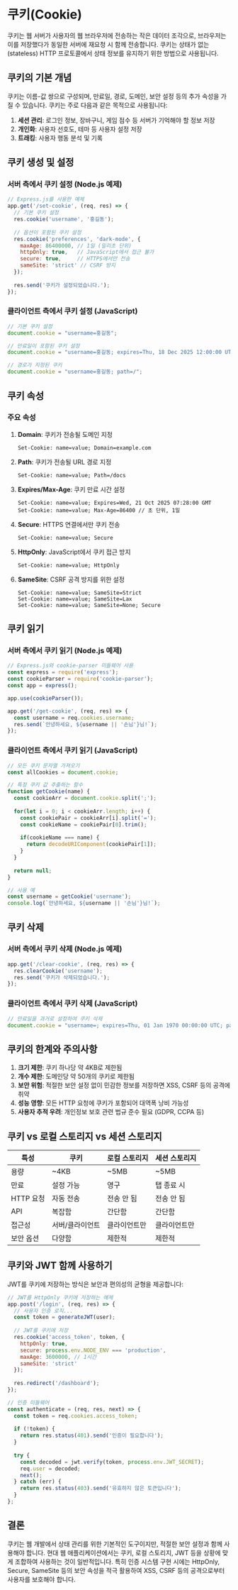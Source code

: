 # 쿠키(Cookie)

쿠키는 웹 서버가 사용자의 웹 브라우저에 전송하는 작은 데이터 조각으로, 브라우저는 이를 저장했다가 동일한 서버에 재요청 시 함께 전송합니다. 쿠키는 상태가 없는(stateless) HTTP 프로토콜에서 상태 정보를 유지하기 위한 방법으로 사용됩니다.

## 쿠키의 기본 개념

쿠키는 이름-값 쌍으로 구성되며, 만료일, 경로, 도메인, 보안 설정 등의 추가 속성을 가질 수 있습니다. 쿠키는 주로 다음과 같은 목적으로 사용됩니다:

1. **세션 관리**: 로그인 정보, 장바구니, 게임 점수 등 서버가 기억해야 할 정보 저장
2. **개인화**: 사용자 선호도, 테마 등 사용자 설정 저장
3. **트래킹**: 사용자 행동 분석 및 기록

## 쿠키 생성 및 설정

### 서버 측에서 쿠키 설정 (Node.js 예제)

```javascript
// Express.js를 사용한 예제
app.get('/set-cookie', (req, res) => {
  // 기본 쿠키 설정
  res.cookie('username', '홍길동');
  
  // 옵션이 포함된 쿠키 설정
  res.cookie('preferences', 'dark-mode', {
    maxAge: 86400000, // 1일 (밀리초 단위)
    httpOnly: true,   // JavaScript에서 접근 불가
    secure: true,     // HTTPS에서만 전송
    sameSite: 'strict' // CSRF 방지
  });
  
  res.send('쿠키가 설정되었습니다.');
});
```

### 클라이언트 측에서 쿠키 설정 (JavaScript)

```javascript
// 기본 쿠키 설정
document.cookie = "username=홍길동";

// 만료일이 포함된 쿠키 설정
document.cookie = "username=홍길동; expires=Thu, 18 Dec 2025 12:00:00 UTC";

// 경로가 지정된 쿠키
document.cookie = "username=홍길동; path=/";
```

## 쿠키 속성

### 주요 속성

1. **Domain**: 쿠키가 전송될 도메인 지정
   ```
   Set-Cookie: name=value; Domain=example.com
   ```

2. **Path**: 쿠키가 전송될 URL 경로 지정
   ```
   Set-Cookie: name=value; Path=/docs
   ```

3. **Expires/Max-Age**: 쿠키 만료 시간 설정
   ```
   Set-Cookie: name=value; Expires=Wed, 21 Oct 2025 07:28:00 GMT
   Set-Cookie: name=value; Max-Age=86400 // 초 단위, 1일
   ```

4. **Secure**: HTTPS 연결에서만 쿠키 전송
   ```
   Set-Cookie: name=value; Secure
   ```

5. **HttpOnly**: JavaScript에서 쿠키 접근 방지
   ```
   Set-Cookie: name=value; HttpOnly
   ```

6. **SameSite**: CSRF 공격 방지를 위한 설정
   ```
   Set-Cookie: name=value; SameSite=Strict
   Set-Cookie: name=value; SameSite=Lax
   Set-Cookie: name=value; SameSite=None; Secure
   ```

## 쿠키 읽기

### 서버 측에서 쿠키 읽기 (Node.js 예제)

```javascript
// Express.js와 cookie-parser 미들웨어 사용
const express = require('express');
const cookieParser = require('cookie-parser');
const app = express();

app.use(cookieParser());

app.get('/get-cookie', (req, res) => {
  const username = req.cookies.username;
  res.send(`안녕하세요, ${username || '손님'}님!`);
});
```

### 클라이언트 측에서 쿠키 읽기 (JavaScript)

```javascript
// 모든 쿠키 문자열 가져오기
const allCookies = document.cookie;

// 특정 쿠키 값 추출하는 함수
function getCookie(name) {
  const cookieArr = document.cookie.split(';');
  
  for(let i = 0; i < cookieArr.length; i++) {
    const cookiePair = cookieArr[i].split('=');
    const cookieName = cookiePair[0].trim();
    
    if(cookieName === name) {
      return decodeURIComponent(cookiePair[1]);
    }
  }
  
  return null;
}

// 사용 예
const username = getCookie('username');
console.log(`안녕하세요, ${username || '손님'}님!`);
```

## 쿠키 삭제

### 서버 측에서 쿠키 삭제 (Node.js 예제)

```javascript
app.get('/clear-cookie', (req, res) => {
  res.clearCookie('username');
  res.send('쿠키가 삭제되었습니다.');
});
```

### 클라이언트 측에서 쿠키 삭제 (JavaScript)

```javascript
// 만료일을 과거로 설정하여 쿠키 삭제
document.cookie = "username=; expires=Thu, 01 Jan 1970 00:00:00 UTC; path=/;";
```

## 쿠키의 한계와 주의사항

1. **크기 제한**: 쿠키 하나당 약 4KB로 제한됨
2. **개수 제한**: 도메인당 약 50개의 쿠키로 제한됨
3. **보안 위험**: 적절한 보안 설정 없이 민감한 정보를 저장하면 XSS, CSRF 등의 공격에 취약
4. **성능 영향**: 모든 HTTP 요청에 쿠키가 포함되어 대역폭 낭비 가능성
5. **사용자 추적 우려**: 개인정보 보호 관련 법규 준수 필요 (GDPR, CCPA 등)

## 쿠키 vs 로컬 스토리지 vs 세션 스토리지

| 특성 | 쿠키 | 로컬 스토리지 | 세션 스토리지 |
|------|------|--------------|--------------|
| 용량 | ~4KB | ~5MB | ~5MB |
| 만료 | 설정 가능 | 영구 | 탭 종료 시 |
| HTTP 요청 | 자동 전송 | 전송 안 됨 | 전송 안 됨 |
| API | 복잡함 | 간단함 | 간단함 |
| 접근성 | 서버/클라이언트 | 클라이언트만 | 클라이언트만 |
| 보안 옵션 | 다양함 | 제한적 | 제한적 |

## 쿠키와 JWT 함께 사용하기

JWT를 쿠키에 저장하는 방식은 보안과 편의성의 균형을 제공합니다:

```javascript
// JWT를 HttpOnly 쿠키에 저장하는 예제
app.post('/login', (req, res) => {
  // 사용자 인증 로직...
  const token = generateJWT(user);
  
  // JWT를 쿠키에 저장
  res.cookie('access_token', token, {
    httpOnly: true,
    secure: process.env.NODE_ENV === 'production',
    maxAge: 3600000, // 1시간
    sameSite: 'strict'
  });
  
  res.redirect('/dashboard');
});

// 인증 미들웨어
const authenticate = (req, res, next) => {
  const token = req.cookies.access_token;
  
  if (!token) {
    return res.status(401).send('인증이 필요합니다');
  }
  
  try {
    const decoded = jwt.verify(token, process.env.JWT_SECRET);
    req.user = decoded;
    next();
  } catch (err) {
    return res.status(403).send('유효하지 않은 토큰입니다');
  }
};
```

## 결론

쿠키는 웹 개발에서 상태 관리를 위한 기본적인 도구이지만, 적절한 보안 설정과 함께 사용해야 합니다. 현대 웹 애플리케이션에서는 쿠키, 로컬 스토리지, JWT 등을 상황에 맞게 조합하여 사용하는 것이 일반적입니다. 특히 인증 시스템 구현 시에는 HttpOnly, Secure, SameSite 등의 보안 속성을 적극 활용하여 XSS, CSRF 등의 공격으로부터 사용자를 보호해야 합니다.

